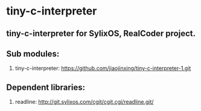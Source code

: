 # tiny-c-interpreter

## tiny-c-interpreter for SylixOS, RealCoder project.

## Sub modules:
1. tiny-c-interpreter: https://github.com/jiaojinxing/tiny-c-interpreter-1.git

## Dependent libraries:
1. readline: http://git.sylixos.com/cgit/cgit.cgi/readline.git/
